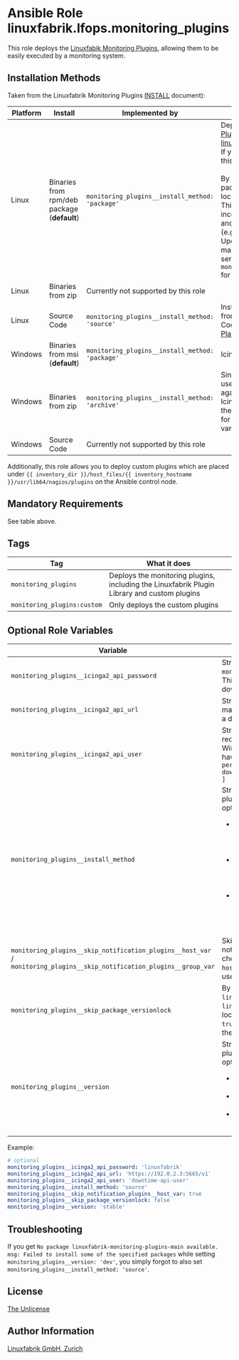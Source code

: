 # Ansible Role linuxfabrik.lfops.monitoring_plugins

This role deploys the [Linuxfabik Monitoring Plugins](https://github.com/Linuxfabrik/monitoring-plugins), allowing them to be easily executed by a monitoring system.


## Installation Methods

 Taken from the Linuxfabrik Monitoring Plugins [INSTALL](https://github.com/Linuxfabrik/monitoring-plugins/blob/main/INSTALL.rst) document):

| Platform | Install | Implemented by | Requirements |
|----------|---------|----------------|--------------|
| Linux    | Binaries from rpm/deb package (**default**) | `monitoring_plugins__install_method: 'package'` | Deploy the [Repository for the Monitoring Plugins](https://repo.linuxfabrik.ch/monitoring-plugins/). This can be done using the [linuxfabrik.lfops.repo_monitoring_plugins](https://github.com/Linuxfabrik/lfops/tree/main/roles/repo_monitoring_plugins) role. If you use the [monitoring_-_plugins Playbook](https://github.com/Linuxfabrik/lfops/blob/main/playbooks/monitoring_plugins.yml), this is automatically done for you.<br/><br/>By default, this role installs the latest available package from the repository. It enables version lock / version pinning for the installed package. This prevents automatic updates from causing inconsistencies between the installed plugins and the configuration of the monitoring system (e.g. outdated Icinga Director configuration). Updating plugins should be done in a controlled manner along with updating the monitoring server configuration. See `monitoring_plugins__skip_package_versionlock` for details. |
| Linux    | Binaries from zip | Currently not supported by this role | |
| Linux    | Source Code | `monitoring_plugins__install_method: 'source'` | Install Python 3 and any further requirements from [INSTALL](https://github.com/Linuxfabrik/monitoring-plugins/blob/main/INSTALL.rst) to run the plugins from Source Code. If you use the [monitoring_plugins Playbook](https://github.com/Linuxfabrik/lfops/blob/main/playbooks/monitoring_plugins.yml), this is automatically done for you. |
| Windows  | Binaries from msi (**default**) | `monitoring_plugins__install_method: 'package'` | Icinga2 Agent is required. |
| Windows  | Binaries from zip | `monitoring_plugins__install_method: 'archive'` | Since you cannot change files that are currently used by a process in Windows, when running against a Windows host, this role first stops the Icinga2 service, deploys the plugins and starts the service again. Optionally, it sets a downtime for each host. Have a look at the optional role variables below for this. |
| Windows  | Source Code | Currently not supported by this role | |


Additionally, this role allows you to deploy custom plugins which are placed under `{{ inventory_dir }}/host_files/{{ inventory_hostname }}/usr/lib64/nagios/plugins` on the Ansible control node.


## Mandatory Requirements

See table above.


## Tags

| Tag                                 | What it does                                                                                |
| ---                                 | ------------                                                                                |
| `monitoring_plugins`                | Deploys the monitoring plugins, including the Linuxfabrik Plugin Library and custom plugins |
| `monitoring_plugins:custom`         | Only deploys the custom plugins                                                             |


## Optional Role Variables

| Variable | Description | Default Value |
| -------- | ----------- | ------------- |
| `monitoring_plugins__icinga2_api_password` | String. The password of the `monitoring_plugins__icinga2_api_user`. This is required to schedule a downtime for Windows hosts. | unset |
| `monitoring_plugins__icinga2_api_url` | String. The address of the Icinga2 master API. This is required to schedule a downtime for Windows hosts. | unset |
| `monitoring_plugins__icinga2_api_user` | String. The Icinga2 API user. This is required to schedule a downtime for Windows hosts. Therefore, it needs to have the following permissions: `permissions = [ "actions/schedule-downtime", "actions/remove-downtime" ]` | unset |
| `monitoring_plugins__install_method` | String. Which variant of the monitoring plugins should be deployed? Possible options:<ul><li>`package`: Deploy the install package with the compiled checks. This does not require Python on the system.</li><li>`source`: Deploy the plugins as source code. This requires Python to be installed. Currently for Linux only.</li><li>`archive`: Deploy the compiled binaries from a zip file downloaded from [download.linuxfabrik.ch](https://download.linuxfabrik.ch). Currently for Windows only.</li></ul> | `'package'` |
| `monitoring_plugins__skip_notification_plugins__host_var` / `monitoring_plugins__skip_notification_plugins__group_var` | Skips the deployment of the notification-plugins (in addition to the check-plugins). For the usage in `host_vars` / `group_vars` (can only be used in one group at a time). | `true` |
| `monitoring_plugins__skip_package_versionlock` | By default, the version of the `linuxfabrik-monitoring-plugins` (and `linuxfabrik-notification-plugins`) is locked after installation. Setting this to `true` skips this step (and never unlocks the version pinning again). | `false` |
| `monitoring_plugins__version` | String. Which version of the monitoring plugins should be deployed? Possible options: <ul><li>`stable`: The **latest stable** release. See the [Releases](https://github.com/Linuxfabrik/monitoring-plugins/releases).</li><li>`dev`: The development version. Use with care.</li><li>A specific release, for example `1.2.0.11`. See the [Releases](https://github.com/Linuxfabrik/monitoring-plugins/releases).</li></ul> | `'{{ lfops__monitoring_plugins_version \| default("stable") }}'` |

Example:
```yaml
# optional
monitoring_plugins__icinga2_api_password: 'linuxfabrik'
monitoring_plugins__icinga2_api_url: 'https://192.0.2.3:5665/v1'
monitoring_plugins__icinga2_api_user: 'downtime-api-user'
monitoring_plugins__install_method: 'source'
monitoring_plugins__skip_notification_plugins__host_var: true
monitoring_plugins__skip_package_versionlock: false
monitoring_plugins__version: 'stable'
```


## Troubleshooting

If you get `No package linuxfabrik-monitoring-plugins-main available. msg: Failed to install some of the specified packages` while setting `monitoring_plugins__version: 'dev'`, you simply forgot to also set `monitoring_plugins__install_method: 'source'`.


## License

[The Unlicense](https://unlicense.org/)


## Author Information

[Linuxfabrik GmbH, Zurich](https://www.linuxfabrik.ch)
